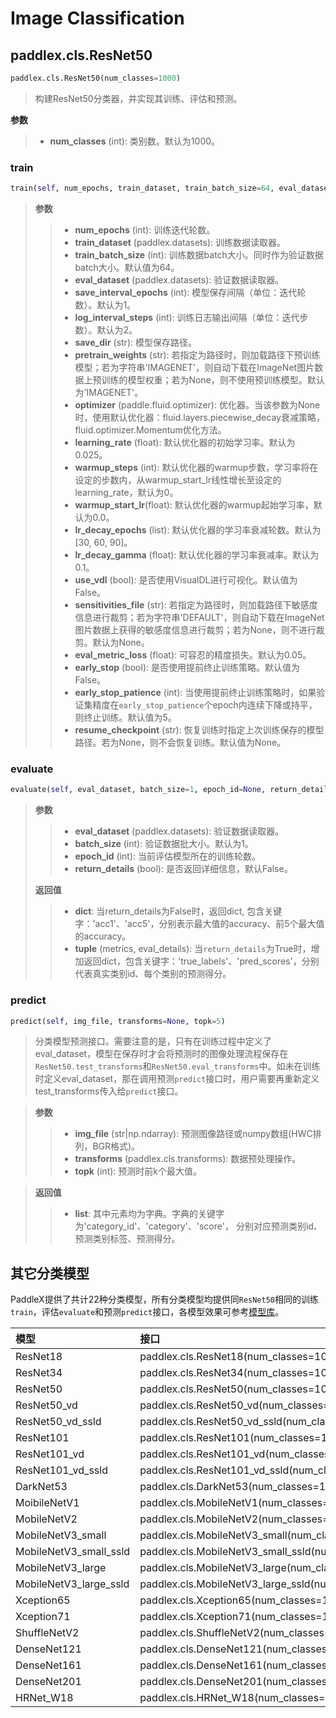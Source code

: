 # Image Classification

## paddlex.cls.ResNet50

```python
paddlex.cls.ResNet50(num_classes=1000)
```

> 构建ResNet50分类器，并实现其训练、评估和预测。  

**参数**

> - **num_classes** (int): 类别数。默认为1000。  

### train

```python
train(self, num_epochs, train_dataset, train_batch_size=64, eval_dataset=None, save_interval_epochs=1, log_interval_steps=2, save_dir='output', pretrain_weights='IMAGENET', optimizer=None, learning_rate=0.025, warmup_steps=0, warmup_start_lr=0.0, lr_decay_epochs=[30, 60, 90], lr_decay_gamma=0.1, use_vdl=False, sensitivities_file=None, eval_metric_loss=0.05, early_stop=False, early_stop_patience=5, resume_checkpoint=None)
```
>
> **参数**
>
> > - **num_epochs** (int): 训练迭代轮数。
> > - **train_dataset** (paddlex.datasets): 训练数据读取器。
> > - **train_batch_size** (int): 训练数据batch大小。同时作为验证数据batch大小。默认值为64。
> > - **eval_dataset** (paddlex.datasets): 验证数据读取器。
> > - **save_interval_epochs** (int): 模型保存间隔（单位：迭代轮数）。默认为1。
> > - **log_interval_steps** (int): 训练日志输出间隔（单位：迭代步数）。默认为2。
> > - **save_dir** (str): 模型保存路径。
> > - **pretrain_weights** (str): 若指定为路径时，则加载路径下预训练模型；若为字符串'IMAGENET'，则自动下载在ImageNet图片数据上预训练的模型权重；若为None，则不使用预训练模型。默认为'IMAGENET'。
> > - **optimizer** (paddle.fluid.optimizer): 优化器。当该参数为None时，使用默认优化器：fluid.layers.piecewise_decay衰减策略，fluid.optimizer.Momentum优化方法。
> > - **learning_rate** (float): 默认优化器的初始学习率。默认为0.025。
> > - **warmup_steps** (int): 默认优化器的warmup步数，学习率将在设定的步数内，从warmup_start_lr线性增长至设定的learning_rate，默认为0。
> > - **warmup_start_lr**(float): 默认优化器的warmup起始学习率，默认为0.0。
> > - **lr_decay_epochs** (list): 默认优化器的学习率衰减轮数。默认为[30, 60, 90]。
> > - **lr_decay_gamma** (float): 默认优化器的学习率衰减率。默认为0.1。
> > - **use_vdl** (bool): 是否使用VisualDL进行可视化。默认值为False。
> > - **sensitivities_file** (str): 若指定为路径时，则加载路径下敏感度信息进行裁剪；若为字符串'DEFAULT'，则自动下载在ImageNet图片数据上获得的敏感度信息进行裁剪；若为None，则不进行裁剪。默认为None。
> > - **eval_metric_loss** (float): 可容忍的精度损失。默认为0.05。
> > - **early_stop** (bool): 是否使用提前终止训练策略。默认值为False。
> > - **early_stop_patience** (int): 当使用提前终止训练策略时，如果验证集精度在`early_stop_patience`个epoch内连续下降或持平，则终止训练。默认值为5。
> > - **resume_checkpoint** (str): 恢复训练时指定上次训练保存的模型路径。若为None，则不会恢复训练。默认值为None。

### evaluate

```python
evaluate(self, eval_dataset, batch_size=1, epoch_id=None, return_details=False)
```
>
> **参数**
>
> > - **eval_dataset** (paddlex.datasets): 验证数据读取器。
> > - **batch_size** (int): 验证数据批大小。默认为1。
> > - **epoch_id** (int): 当前评估模型所在的训练轮数。
> > - **return_details** (bool): 是否返回详细信息，默认False。
>
> **返回值**
>
> > - **dict**: 当return_details为False时，返回dict, 包含关键字：'acc1'、'acc5'，分别表示最大值的accuracy、前5个最大值的accuracy。
> > - **tuple** (metrics, eval_details): 当`return_details`为True时，增加返回dict，包含关键字：'true_labels'、'pred_scores'，分别代表真实类别id、每个类别的预测得分。

### predict

```python
predict(self, img_file, transforms=None, topk=5)
```

> 分类模型预测接口。需要注意的是，只有在训练过程中定义了eval_dataset，模型在保存时才会将预测时的图像处理流程保存在`ResNet50.test_transforms`和`ResNet50.eval_transforms`中。如未在训练时定义eval_dataset，那在调用预测`predict`接口时，用户需要再重新定义test_transforms传入给`predict`接口。

> **参数**
>
> > - **img_file** (str|np.ndarray): 预测图像路径或numpy数组(HWC排列，BGR格式)。
> > - **transforms** (paddlex.cls.transforms): 数据预处理操作。
> > - **topk** (int): 预测时前k个最大值。

> **返回值**
>
> > - **list**: 其中元素均为字典。字典的关键字为'category_id'、'category'、'score'，
> >       分别对应预测类别id、预测类别标签、预测得分。

## 其它分类模型

PaddleX提供了共计22种分类模型，所有分类模型均提供同`ResNet50`相同的训练`train`，评估`evaluate`和预测`predict`接口，各模型效果可参考[模型库](https://paddlex.readthedocs.io/zh_CN/latest/appendix/model_zoo.html)。

| 模型              | 接口                    |
| :---------------- | :---------------------- |
| ResNet18          | paddlex.cls.ResNet18(num_classes=1000) |
| ResNet34          | paddlex.cls.ResNet34(num_classes=1000) |
| ResNet50          | paddlex.cls.ResNet50(num_classes=1000) |
| ResNet50_vd       | paddlex.cls.ResNet50_vd(num_classes=1000) |
| ResNet50_vd_ssld    | paddlex.cls.ResNet50_vd_ssld(num_classes=1000) |
| ResNet101          | paddlex.cls.ResNet101(num_classes=1000) |
| ResNet101_vd        | paddlex.cls.ResNet101_vd(num_classes=1000) |
| ResNet101_vd_ssld      | paddlex.cls.ResNet101_vd_ssld(num_classes=1000) |
| DarkNet53      | paddlex.cls.DarkNet53(num_classes=1000) |
| MoibileNetV1         | paddlex.cls.MobileNetV1(num_classes=1000) |
| MobileNetV2       | paddlex.cls.MobileNetV2(num_classes=1000) |
| MobileNetV3_small       | paddlex.cls.MobileNetV3_small(num_classes=1000) |
| MobileNetV3_small_ssld  | paddlex.cls.MobileNetV3_small_ssld(num_classes=1000) |
| MobileNetV3_large   | paddlex.cls.MobileNetV3_large(num_classes=1000) |
| MobileNetV3_large_ssld | paddlex.cls.MobileNetV3_large_ssld(num_classes=1000) |
| Xception65     | paddlex.cls.Xception65(num_classes=1000) |
| Xception71     | paddlex.cls.Xception71(num_classes=1000) |
| ShuffleNetV2     | paddlex.cls.ShuffleNetV2(num_classes=1000) |
| DenseNet121      | paddlex.cls.DenseNet121(num_classes=1000) |
| DenseNet161       | paddlex.cls.DenseNet161(num_classes=1000) |
| DenseNet201       | paddlex.cls.DenseNet201(num_classes=1000) |
| HRNet_W18       | paddlex.cls.HRNet_W18(num_classes=1000) |
